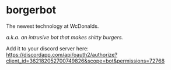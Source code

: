 # borgerbot

The newest technology at WcDonalds.

*a.k.a. an intrusive bot that makes shitty burgers.*

Add it to your discord server here: https://discordapp.com/api/oauth2/authorize?client_id=362182052700749826&scope=bot&permissions=72768
